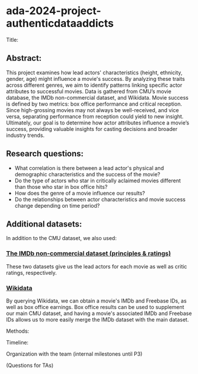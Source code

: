 # ada-2024-project-authenticdataaddicts
Title:

## Abstract: 
This project examines how lead actors' characteristics (height, ethnicity, gender, age) might influence a movie's success. By analyzing these traits across different genres, we aim to identify patterns linking specific actor attributes to successful movies. Data is gathered from CMU’s movie database, the IMDb non-commercial dataset, and Wikidata. Movie success is defined by two metrics: box office performance and critical reception. Since high-grossing movies may not always be well-received, and vice versa, separating performance from reception could yield to new insight. Ultimately, our goal is to determine how actor attributes influence a movie’s success, providing valuable insights for casting decisions and broader industry trends.

## Research questions:
- What correlation is there between a lead actor's physical and demographic characteristics and the success of the movie?
- Do the type of actors who star in critically aclaimed movies different than those who star in box office hits? 
- How does the genre of a movie influence our results? 
- Do the relationships between actor characteristics and movie success change depending on time period?

## Additional datasets:
In addition to the CMU dataset, we also used:
### [The IMDb non-commercial dataset (principles & ratings)](https://datasets.imdbws.com)
These two datasets give us the lead actors for each movie as well as critic ratings, respectively. 
### [Wikidata](https://www.wikidata.org/wiki/Wikidata:Main_Page)
By querying Wikidata, we can obtain a movie's IMDb and Freebase IDs, as well as box office earnings. Box office results can be used to supplement our main CMU dataset, and having a movie's associated IMDb and Freebase IDs allows us to more easily merge the IMDb dataset with the main dataset. 

Methods:

Timeline:

Organization with the team (internal milestones until P3)

(Questions for TAs)
